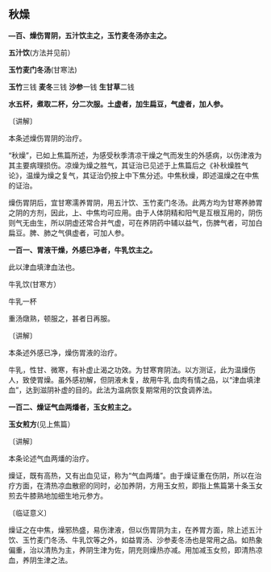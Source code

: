 ## 秋燥

**—百、燥伤胃阴，五汁饮主之，玉竹麦冬汤亦主之。**

**五汁饮**(方法并见前）

**玉竹麦门冬汤**(甘寒法)

**玉竹**三钱  **麦冬**三钱  **沙参**一钱  **生甘草**二钱

**水五杯，煮取二杯，分二次服。土虚者，加生扁豆，气虚者，加人参。**

〔讲解〕

本条述燥伤胃阴的治疗。

“秋燥”，已如上焦篇所述，为感受秋季清凉干燥之气而发生的外感病，以伤津液为其主要病理损伤。凉燥为燥之胜气，其证治已见述于上焦篇后之《补秋燥胜气论》，温燥为燥之复气，其证治仍按上中下焦分述。中焦秋燥，即述温燥之在中焦的证治。

燥伤胃阴后，宜甘寒濡养胃阴，用五汁饮、玉竹麦门冬汤。此两方均为甘寒养肺胃之阴的方剂，因此，上、中焦均可应用。由于人体阴精和阳气是互根互用的，阴伤则气无由生，所以阴虚还常合并气虚，可在养阴药中辅以益气，伤脾气者，可加白扁豆。脾、肺之气俱虚者，可加人参。

**一百一、胃液干燥，外感巳净者，牛乳饮主之。**

此以津血填津血法也。

牛乳饮(甘寒方）

牛乳一杯

重汤燉熟，顿服之，甚者日再服。

〔讲解〕

本条述外感已净，燥伤胃液的治疗。

牛乳，性甘、微寒，有补虚止渴之功效。为甘寒育阴法。以方测证，此为温燥伤人，致使胃燥。虽外感初解，但阴液未复，故用牛乳   血肉有情之品，以“津血填津血”，达到滋阴补虚的目的。此法为温病恢复期常用的饮食调养法。

**一百二、燥证气血两燔者，玉女煎主之。**

**玉女煎方**(见上焦篇）

〔讲解〕

本条论述气血两燔的治疗。

燥证，既有高热，又有出血见证，称为“气血两燔”。由于燥证重在伤阴，所以在治疗方面，在清热凉血散瘀的同时，必加养阴，方用玉女煎，即指上焦篇第十条玉女煎去牛膝熟地加细生地元参方。

〔临证意义〕

燥证之在中焦，燥邪热盛，易伤津液，但以伤胃阴为主，在养胃方面，除上述五汁饮、玉竹麦门冬汤、牛乳饮等之外，如益胃汤、沙参麦冬汤也是常用之品。如热象偏重，治以清热为主，养阴生津为佐，阴充则燥热亦减。用加减玉女煎，即清热凉血，养阴生津之法。
